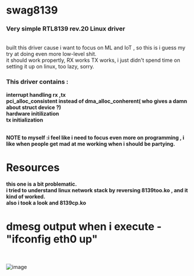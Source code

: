 <h1>swag8139</h1>

<h3>Very simple RTL8139 rev.20 Linux driver</h3>
<br>
built this driver cause i want to focus on ML and IoT , so this is i guess my try at doing even more low-level shit.
<br>
it should work propertly, RX works TX works, i just didn't spend time on setting it up on linux, too lazy, sorry.
<br>
<h3>This driver contains :</h3>
<b>interrupt handling rx ,tx
<br>
pci_alloc_consistent instead of dma_alloc_conherent( who gives a damn about struct device ?)
<br>
hardware initilization
<br>
tx initialization
<br><br>

  NOTE to myself :i feel like i need to focus even more on programming , i like when people get mad at me working when i should be partying.
<h1>Resources</h1>
this one is a bit problematic.
<br>
i tried to understand linux network stack by reversing 8139too.ko , and it kind of worked.
<br>
also i took a look and 8139cp.ko 
</b>
<h1>dmesg output when i execute - "ifconfig eth0 up"</h1>
<br>

![image](https://user-images.githubusercontent.com/59802817/186494475-93cc2d9a-4373-4d38-af50-80cf9d779776.png)
